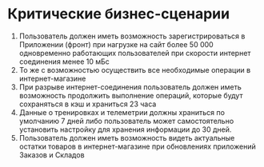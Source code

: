 # Критические бизнес-сценарии
1. Пользователь должен иметь возможность зарегистрироваться в Приложении (фронт) при нагрузке на сайт более 50 000 одновременно работающих пользователей при скорости интернет соединения менее 10 мБс
2. То же с возможностью осуществить все необходимые операции в интернет-магазине
3. При разрыве интернет-соединения пользователь должен иметь возможность продолжить выполнение операций, которые будут сохраняться в кэш и храниться 23 часа
4. Данные о тренировках и телеметрии должны храниться по умолчанию 7 дней либо пользователь может самостоятельно установить настройку для хранения информации до 30 дней.
5. Пользователь должен иметь возможность видеть актуальные остатки товаров в интернет-магазине при обновлениях приложений Заказов и Складов